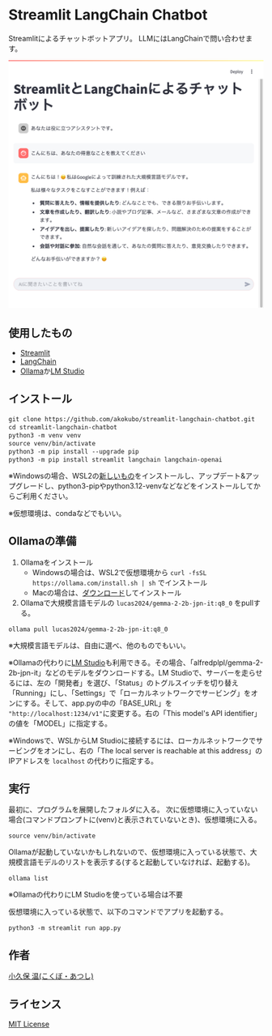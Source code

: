 # Streamlit LangChain Chatbot
Streamlitによるチャットボットアプリ。
LLMにはLangChainで問い合わせます。

![Streamlit LangChain Chatbot](images/streamlit-langchain-chatbot.png)

## 使用したもの
* [Streamlit](https://streamlit.io/)
* [LangChain](https://www.langchain.com/)
* [Ollama](https://ollama.com/)か[LM Studio](https://lmstudio.ai/)

## インストール
```
git clone https://github.com/akokubo/streamlit-langchain-chatbot.git
cd streamlit-langchain-chatbot
python3 -m venv venv
source venv/bin/activate
python3 -m pip install --upgrade pip
python3 -m pip install streamlit langchain langchain-openai
```
※Windowsの場合、WSL2の[新しいもの](https://github.com/microsoft/WSL/releases/)をインストールし、アップデート&アップグレードし、python3-pipやpython3.12-venvなどなどをインストールしてからご利用ください。

※仮想環境は、condaなどでもいい。

## Ollamaの準備
1. Ollamaをインストール
   - Windowsの場合は、WSL2で仮想環境から `curl -fsSL https://ollama.com/install.sh | sh` でインストール
   - Macの場合は、[ダウンロード](https://ollama.com/download/windows)してインストール
2. Ollamaで大規模言語モデルの `lucas2024/gemma-2-2b-jpn-it:q8_0` をpullする。
```
ollama pull lucas2024/gemma-2-2b-jpn-it:q8_0
```
※大規模言語モデルは、自由に選べ、他のものでもいい。

※Ollamaの代わりに[LM Studio](https://lmstudio.ai/)も利用できる。その場合、「alfredplpl/gemma-2-2b-jpn-it」などのモデルをダウンロードする。LM Studioで、サーバーを走らせるには、左の「開発者」を選び、「Status」のトグルスイッチを切り替え「Running」にし、「Settings」で「ローカルネットワークでサービング」をオンにする。そして、app.pyの中の「BASE_URL」を `"http://localhost:1234/v1"`に変更する。右の「This model's API identifier」の値を「MODEL」に指定する。

※Windowsで、WSLからLM Studioに接続するには、ローカルネットワークでサービングをオンにし、右の「The local server is reachable at this address」のIPアドレスを `localhost` の代わりに指定する。

## 実行
最初に、プログラムを展開したフォルダに入る。
次に仮想環境に入っていない場合(コマンドプロンプトに(venv)と表示されていないとき)、仮想環境に入る。
```
source venv/bin/activate
```

Ollamaが起動していないかもしれないので、仮想環境に入っている状態で、大規模言語モデルのリストを表示する(すると起動していなければ、起動する)。
```
ollama list
```
※Ollamaの代わりにLM Studioを使っている場合は不要

仮想環境に入っている状態で、以下のコマンドでアプリを起動する。
```
python3 -m streamlit run app.py
```

## 作者
[小久保 温(こくぼ・あつし)](https://akokubo.github.io/)

## ライセンス
[MIT License](LICENSE)
